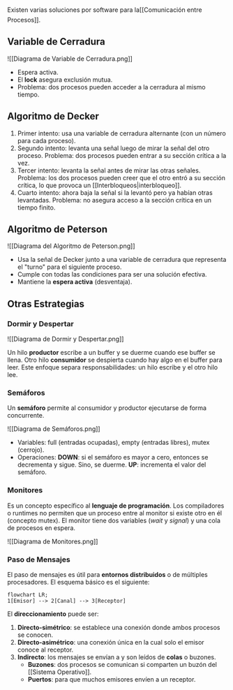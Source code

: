 Existen varias soluciones por software para la[[Comunicación entre Procesos]].

## Variable de Cerradura

![[Diagrama de Variable de Cerradura.png]]

- Espera activa.
- El **lock** asegura exclusión mutua.
- Problema: dos procesos pueden acceder a la cerradura al mismo tiempo.

## Algoritmo de Decker

1. Primer intento: usa una variable de cerradura alternante (con un número para cada proceso).
2. Segundo intento: levanta una señal luego de mirar la señal del otro proceso. Problema: dos procesos pueden entrar a su sección crítica a la vez.
3. Tercer intento: levanta la señal antes de mirar las otras señales. Problema: los dos procesos pueden creer que el otro entró a su sección crítica, lo que provoca un [[Interbloqueos|interbloqueo]].
4. Cuarto intento: ahora baja la señal si la levantó pero ya habían otras levantadas. Problema: no asegura acceso a la sección crítica en un tiempo finito.

## Algoritmo de Peterson

![[Diagrama del Algoritmo de Peterson.png]]

- Usa la señal de Decker junto a una variable de cerradura que representa el "turno" para el siguiente proceso.
- Cumple con todas las condiciones para ser una solución efectiva.
- Mantiene la **espera activa** (desventaja).

## Otras Estrategias

### Dormir y Despertar

![[Diagrama de Dormir y Despertar.png]]

Un hilo **productor** escribe a un buffer y se duerme cuando ese buffer se llena. Otro hilo **consumidor** se despierta cuando hay algo en el buffer para leer. Este enfoque separa responsabilidades: un hilo escribe y el otro hilo lee.

### Semáforos

Un **semáforo** permite al consumidor y productor ejecutarse de forma concurrente.

![[Diagrama de Semáforos.png]]

- Variables: full (entradas ocupadas), empty (entradas libres), mutex (cerrojo).
- Operaciones: **DOWN**: si el semáforo es mayor a cero, entonces se decrementa y sigue. Sino, se duerme. **UP**: incrementa el valor del semáforo.

### Monitores

Es un concepto específico al **lenguaje de programación**. Los compiladores o runtimes no permiten que un proceso entre al monitor si existe otro en él (concepto mutex). El monitor tiene dos variables (*wait* y *signal*) y una cola de procesos en espera.

![[Diagrama de Monitores.png]]

### Paso de Mensajes

El paso de mensajes es útil para **entornos distribuidos** o de múltiples procesadores. El esquema básico es el siguiente:

```mermaid
flowchart LR;
1[Emisor] --> 2[Canal] --> 3[Receptor]
```

El **direccionamiento** puede ser:

1. **Directo-simétrico**: se establece una conexión donde ambos procesos se conocen.
2. **Directo-asimétrico**: una conexión única en la cual solo el emisor conoce al receptor.
3. **Indirecto**: los mensajes se envían a y son leídos de **colas** o buzones.
	- **Buzones**: dos procesos se comunican si comparten un buzón del [[Sistema Operativo]].
	- **Puertos**: para que muchos emisores envíen a un receptor.
